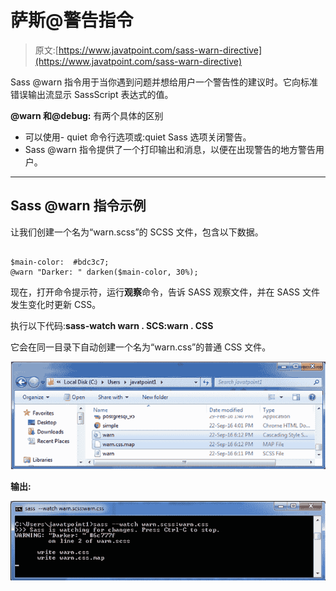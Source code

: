 # 萨斯@警告指令

> 原文:[https://www.javatpoint.com/sass-warn-directive](https://www.javatpoint.com/sass-warn-directive)

Sass @warn 指令用于当你遇到问题并想给用户一个警告性的建议时。它向标准错误输出流显示 SassScript 表达式的值。

**@warn 和@debug:** 有两个具体的区别

*   可以使用- quiet 命令行选项或:quiet Sass 选项关闭警告。
*   Sass @warn 指令提供了一个打印输出和消息，以便在出现警告的地方警告用户。

* * *

## Sass @warn 指令示例

让我们创建一个名为“warn.scss”的 SCSS 文件，包含以下数据。

```

$main-color:  #bdc3c7;
@warn "Darker: " darken($main-color, 30%); 

```

现在，打开命令提示符，运行**观察**命令，告诉 SASS 观察文件，并在 SASS 文件发生变化时更新 CSS。

执行以下代码:**sass-watch warn . SCS:warn . CSS**

它会在同一目录下自动创建一个名为“warn.css”的普通 CSS 文件。

![Sass Warn directive1](img/7004f0ba461fbbb4af57b01ea4929bc9.png)

**输出:**

![Sass Warn directive2](img/90d9adf39740873adb5abcedf91d4df5.png)